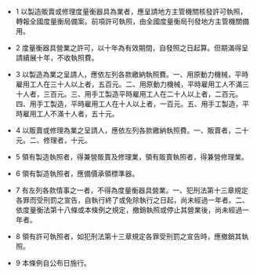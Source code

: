 * 1 以製造販賣或修理度量衡器具為業者，應呈請地方主管機關核發許可執照，轉報全國度量衡局備案。前項許可執照，由全國度量衡局刊發地方主管機關備用。

* 2 度量衡器具營業之許可，以十年為有效期間，自發照之日起算。但期滿得呈請續展十年，不收執照費。

* 3 以製造為業之呈請人，應依左列各款繳納執照費。一、用原動力機械，平時雇用工人在三十人以上者，五百元。二、用原動力機械，平時雇用工人不滿三十人者，三百元。三、用手工製造平時雇用工人在二十人以上者，二百元。四、用手工製造，平時雇用工人在十人以上者，一百元。五、用手工製造，平時雇用工人不滿十人者，五十元。

* 4 以販賣或修理為業之呈請人，應依左列各款繳納執照費。一、販賣者，二十元。二、修理者，十元。

* 5 領有製造執照者，得兼營販賣及修理業，領有販賣執照者，得兼營修理業。

* 6 領有製造執照者，應備價承領標準器。

* 7 有左列各款情事之一者，不得為度量衡器具營業。一、犯刑法第十三章規定各罪而受刑罰之宣告，自執行終了或免除執行之日起，尚未經過一年者。二、依度量衡法第十八條或本條例之規定，撤銷執照或停止其營業後，尚未經過一年者。

* 8 領有許可執照者，如犯刑法第十三章規定各罪受刑罰之宣告時，應撤銷其執照。

* 9 本條例自公布日施行。

